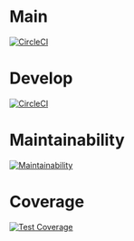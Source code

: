 # Main 
[![CircleCI](https://dl.circleci.com/status-badge/img/gh/um-computacion-tm/scrabble-2023-ZorreroJoako/tree/main.svg?style=svg)](https://dl.circleci.com/status-badge/redirect/gh/um-computacion-tm/scrabble-2023-ZorreroJoako/tree/main)

# Develop
[![CircleCI](https://dl.circleci.com/status-badge/img/gh/um-computacion-tm/scrabble-2023-ZorreroJoako/tree/develop.svg?style=svg)](https://dl.circleci.com/status-badge/redirect/gh/um-computacion-tm/scrabble-2023-ZorreroJoako/tree/develop)

# Maintainability 
[![Maintainability](https://api.codeclimate.com/v1/badges/41aa92aea8dc9d4ec121/maintainability)](https://codeclimate.com/github/um-computacion-tm/scrabble-2023-ZorreroJoako/maintainability)

# Coverage
[![Test Coverage](https://api.codeclimate.com/v1/badges/41aa92aea8dc9d4ec121/test_coverage)](https://codeclimate.com/github/um-computacion-tm/scrabble-2023-ZorreroJoako/test_coverage)